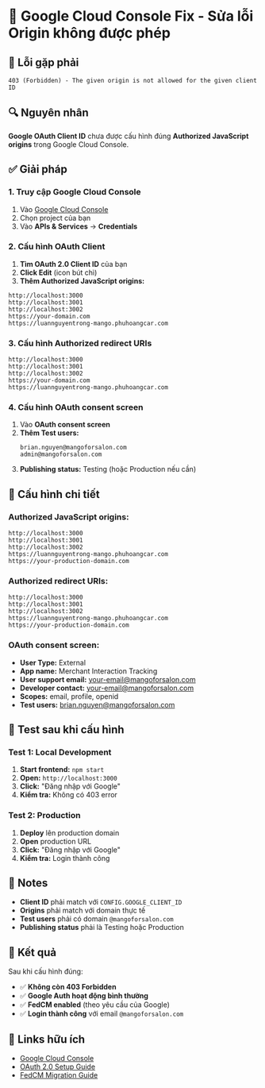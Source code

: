 # 🔧 Google Cloud Console Fix - Sửa lỗi Origin không được phép

## 🚨 Lỗi gặp phải

```
403 (Forbidden) - The given origin is not allowed for the given client ID
```

## 🔍 Nguyên nhân

**Google OAuth Client ID** chưa được cấu hình đúng **Authorized JavaScript origins** trong Google Cloud Console.

## ✅ Giải pháp

### 1. **Truy cập Google Cloud Console**

1. Vào [Google Cloud Console](https://console.cloud.google.com/)
2. Chọn project của bạn
3. Vào **APIs & Services** → **Credentials**

### 2. **Cấu hình OAuth Client**

1. **Tìm OAuth 2.0 Client ID** của bạn
2. **Click Edit** (icon bút chì)
3. **Thêm Authorized JavaScript origins:**

```
http://localhost:3000
http://localhost:3001
http://localhost:3002
https://your-domain.com
https://luannguyentrong-mango.phuhoangcar.com
```

### 3. **Cấu hình Authorized redirect URIs**

```
http://localhost:3000
http://localhost:3001
http://localhost:3002
https://your-domain.com
https://luannguyentrong-mango.phuhoangcar.com
```

### 4. **Cấu hình OAuth consent screen**

1. Vào **OAuth consent screen**
2. **Thêm Test users:**
   ```
   brian.nguyen@mangoforsalon.com
   admin@mangoforsalon.com
   ```
3. **Publishing status:** Testing (hoặc Production nếu cần)

## 🎯 Cấu hình chi tiết

### **Authorized JavaScript origins:**
```
http://localhost:3000
http://localhost:3001
http://localhost:3002
https://luannguyentrong-mango.phuhoangcar.com
https://your-production-domain.com
```

### **Authorized redirect URIs:**
```
http://localhost:3000
http://localhost:3001
http://localhost:3002
https://luannguyentrong-mango.phuhoangcar.com
https://your-production-domain.com
```

### **OAuth consent screen:**
- **User Type:** External
- **App name:** Merchant Interaction Tracking
- **User support email:** your-email@mangoforsalon.com
- **Developer contact:** your-email@mangoforsalon.com
- **Scopes:** email, profile, openid
- **Test users:** brian.nguyen@mangoforsalon.com

## 🧪 Test sau khi cấu hình

### **Test 1: Local Development**
1. **Start frontend:** `npm start`
2. **Open:** `http://localhost:3000`
3. **Click:** "Đăng nhập với Google"
4. **Kiểm tra:** Không có 403 error

### **Test 2: Production**
1. **Deploy** lên production domain
2. **Open** production URL
3. **Click:** "Đăng nhập với Google"
4. **Kiểm tra:** Login thành công

## 📝 Notes

- **Client ID** phải match với `CONFIG.GOOGLE_CLIENT_ID`
- **Origins** phải match với domain thực tế
- **Test users** phải có domain `@mangoforsalon.com`
- **Publishing status** phải là Testing hoặc Production

## 🚀 Kết quả

Sau khi cấu hình đúng:
- ✅ **Không còn 403 Forbidden**
- ✅ **Google Auth hoạt động bình thường**
- ✅ **FedCM enabled** (theo yêu cầu của Google)
- ✅ **Login thành công** với email `@mangoforsalon.com`

## 🔗 Links hữu ích

- [Google Cloud Console](https://console.cloud.google.com/)
- [OAuth 2.0 Setup Guide](https://developers.google.com/identity/gsi/web/guides/get-google-api-clientid)
- [FedCM Migration Guide](https://developers.google.com/identity/gsi/web/guides/fedcm-migration)

